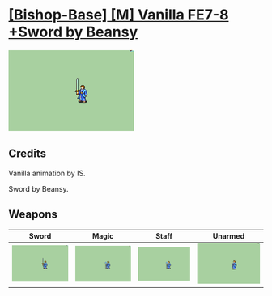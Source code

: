 # [\[Bishop-Base\] \[M\] Vanilla FE7-8 +Sword by Beansy](./)

<img src="./1.%20Sword/Sword_000.png" alt="[Bishop-Base] [M] Vanilla FE7-8 +Sword by Beansy standing" />

## Credits

Vanilla animation by IS.

Sword by Beansy.

## Weapons


|Sword |Magic |Staff |Unarmed |
|  :---: | :---: | :---: | :---: |
| <img alt="Sword animation" src="./1.%20Sword/Sword.gif" /> | <img alt="Magic animation" src="./6.%20Magic%20(+Staff%20FE8)/Magic.gif" /> | <img alt="Staff animation" src="./7.%20Staff%20(FE7)/Staff.gif" /> | <img alt="Unarmed animation" src="./8.%20Unarmed/Unarmed.gif" /> |

